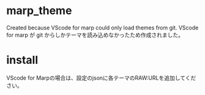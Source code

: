 # marp_theme
Created because VScode for marp could only load themes from git. 
VScode for marp が git からしかテーマを読み込めなかったため作成されました。

# install
VScode for Marpの場合は、設定のjsonに各テーマのRAW:URLを追加してください。
